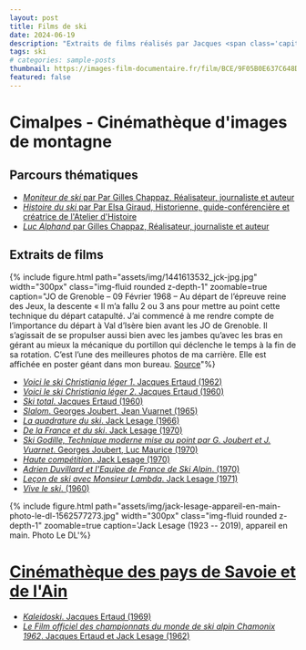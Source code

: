 ```yaml
---
layout: post
title: Films de ski 
date: 2024-06-19
description: "Extraits de films réalisés par Jacques <span class='capitales'>Ertaud</span>, Jack <span class='capitales'>Lesage</span>..."
tags: ski
# categories: sample-posts
thumbnail: https://images-film-documentaire.fr/film/BCE/9F05B0E637C648DBADB7C35CF0622BCE.jpg
featured: false
---
```


# Cimalpes - Cinémathèque d'images de montagne

## Parcours thématiques

- [*Moniteur de ski* par Par Gilles <span class="capitales">Chappaz</span>, Réalisateur, journaliste et auteur](https://www.cimalpes.fr/parcours-thematiques-moniteur-de-ski-1175-0-418-0.html)
- [*Histoire du ski* par Par Elsa <span class="capitales">Giraud</span>, Historienne, guide-conférencière et créatrice de l'Atelier d'Histoire](https://www.cimalpes.fr/parcours-thematiques-histoire-du-ski-1175-0-539-0.html)
- [*Luc <span class="capitales">Alphand</span>* par Gilles <span class="capitales">Chappaz</span>, Réalisateur, journaliste et auteur](https://www.cimalpes.fr/parcours-thematiques-luc-alphand-1175-0-408-0.html)

## Extraits de films


{% include figure.html path="assets/img/1441613532_jck-jpg.jpg" width="300px" class="img-fluid rounded z-depth-1" zoomable=true caption="JO de Grenoble – 09 Février 1968 – Au départ de l’épreuve reine des Jeux, la descente «  Il m’a fallu 2 ou 3 ans pour mettre au point cette technique du départ catapulté. J’ai commencé à me rendre compte de l’importance du départ à Val d’Isère bien avant les JO de Grenoble. Il s’agissait de se propulser aussi bien avec les jambes qu’avec les bras en gérant au mieux la mécanique du portillon qui déclenche le temps à la fin de sa rotation. C’est l’une des meilleures photos de ma carrière. Elle est affichée en poster géant dans mon bureau. <a href='https://www.valsport.org/club-des-sports-de-val-disere-csvi-site-officiel/nos-champions/jean-claude-killy/'>Source</a>"%}

- [*Voici le ski Christiania léger 1*. Jacques <span class="capitales">Ertaud</span> (1962)](https://www.cimalpes.fr/Films-de-montagne-752-248-0-0.html)
- [*Voici le ski Christiania léger 2*. Jacques <span class="capitales">Ertaud</span> (1960)](https://www.cimalpes.fr/films-de-montagne-voici-le-ski-christiania-leger-2-752-3469-0-7.html?ref=a545d5b752823ed1fd330b0098236d57)
- [*Ski total*. Jacques <span class="capitales">Ertaud</span> (1960)](https://www.cimalpes.fr/films-de-montagne-ski-total-752-3549-0-0.html?)
- [*Slalom*. Georges <span class="capitales">Joubert</span>, Jean <span class="capitales">Vuarnet</span> (1965)](https://www.cimalpes.fr/films-de-montagne-slalom-752-3679-0-9.html?ref=a545d5b752823ed1fd330b0098236d57)
- [*La quadrature du ski*. Jack <span class="capitales">Lesage</span> (1966)](https://www.cimalpes.fr/films-de-montagne-quadrature-du-ski-la-752-3484-0-10.html?ref=a545d5b752823ed1fd330b0098236d57)
- [*De la France et du ski*. Jack <span class="capitales">Lesage</span> (1970)](https://www.cimalpes.fr/films-de-montagne-de-la-france-et-du-ski-752-3450-0-12.html?ref=a545d5b752823ed1fd330b0098236d57)
- [*Ski Godille, Technique moderne mise au point par G. <span class="capitales">Joubert</span> et J. <span class="capitales">Vuarnet</span>*. Georges <span class="capitales">Joubert</span>, Luc <span class="capitales">Maurice</span> (1970)](https://www.cimalpes.fr/films-de-montagne-ski-godille-752-3683-0-14.html?ref=a545d5b752823ed1fd330b0098236d57)
- [*Haute compétition*. Jack <span class="capitales">Lesage</span> (1970)](https://www.cimalpes.fr/films-de-montagne-haute-competition-752-3485-0-14.html?ref=a545d5b752823ed1fd330b0098236d57)
- [*Adrien <span class="capitales">Duvillard</span> et l'Equipe de France de Ski Alpin*. (1970)](https://www.cimalpes.fr/films-de-montagne-adrien-duvillard-et-l-equipe-de-france-de-ski-alpin-752-3731-0-14.html?ref=a545d5b752823ed1fd330b0098236d57)
- [*Leçon de ski avec Monsieur Lambda*. Jack <span class="capitales">Lesage</span> (1971)](https://www.cimalpes.fr/films-de-montagne-lecon-de-ski-avec-monsieur-lambda-752-3547-0-15.html?ref=a545d5b752823ed1fd330b0098236d57)
- [*Vive le ski*. (1960)](https://www.cimalpes.fr/films-de-montagne-vive-le-ski-752-3409-0-7.html?ref=a545d5b752823ed1fd330b0098236d57)


{% include figure.html path="assets/img/jack-lesage-appareil-en-main-photo-le-dl-1562577273.jpg" width="300px" class="img-fluid rounded z-depth-1" zoomable=true caption='Jack <span class="capitales">Lesage</span> (1923 -- 2019), appareil en main. Photo Le DL'%}


# [Cinémathèque des pays de Savoie et de l'Ain](https://www.letelepherique.org/les-th%C3%A9matiques-sports-d-hiver-574-2-0-0.html)

- [*Kaleidoski*. Jacques <span class="capitales">Ertaud</span> (1969)](https://www.letelepherique.org/le-catalogue-des-collections-kaleidoski-527-4237-0-1.html?ref=c5a9cfa4ee242cd9caaacff6adad0fb3)
- [*Le Film officiel des championnats du monde de ski alpin Chamonix 1962*. Jacques <span class="capitales">Ertaud</span> et Jack <span class="capitales">Lesage</span> (1962)](https://www.letelepherique.org/le-catalogue-des-collections-film-officiel-des-championnats-du-monde-de-ski-alpin-chamonix-1962-le-527-3826-0-1.html?parcId=240)